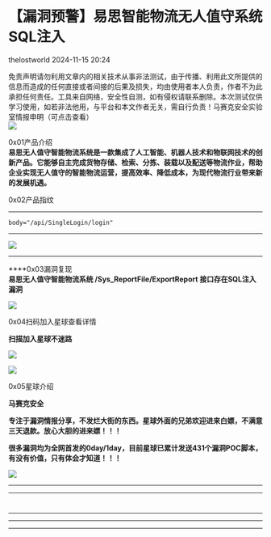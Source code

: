 #  【漏洞预警】易思智能物流无人值守系统SQL注入   
 thelostworld   2024-11-15 20:24  
  
免责声明请勿利用文章内的相关技术从事非法测试，由于传播、利用此文所提供的信息而造成的任何直接或者间接的后果及损失，均由使用者本人负责，作者不为此承担任何责任。工具来自网络，安全性自测，如有侵权请联系删除。本次测试仅供学习使用，如若非法他用，与平台和本文作者无关，需自行负责！马赛克安全实验室情报申明（可点击查看）  
![](https://mmbiz.qpic.cn/mmbiz_png/wibiaOls7McRicPjtibQUDC6OnlQyWCzfd68f5ycicia6CCgOhrqkvHfLj5ajt2SKLnWoZSh219zUS3eTcERBwhxu9Dg/640?wx_fmt=other&from=appmsg&wxfrom=5&wx_lazy=1&wx_co=1&tp=webp "")  
  
0x01产品介绍  
**易思无人值守智能物流系统是一款集成了人工智能、机器人技术和物联网技术的创新产品。它能够自主完成货物存储、检索、分拣、装载以及配送等物流作业，帮助企业实现无人值守的智能物流运营，提高效率、降低成本，为现代物流行业带来新的发展机遇。**  
  
0x02产品指纹  
****  
```
body="/api/SingleLogin/login"
```  
  
****  
![](https://mmbiz.qpic.cn/mmbiz_png/wibiaOls7McRibDdnkUDHXFU3cQkvFMP4hYdmibaHxdvwsS883XT7mJ9azTQCXqqQx3vnz7lgYyHkW0EhGKpuSUt5Q/640?wx_fmt=png&from=appmsg "")  
  
****  
****0x03漏洞复现  
**易思无人值守智能物流系统 /Sys_ReportFile/ExportReport 接口存在SQL注入漏洞**  
  
![](https://mmbiz.qpic.cn/mmbiz_png/wibiaOls7McRibDdnkUDHXFU3cQkvFMP4hYeFYfZzwVEDWiaLgEr0R8G22FMibcmTK1KxfwOf108SUQ9eBb4kvDzdzw/640?wx_fmt=png&from=appmsg "")  
  
  
0x04扫码加入星球查看详情  
  
**扫描加入星球不迷路**  
  
![](https://mmbiz.qpic.cn/mmbiz_png/wibiaOls7McRibMUiczLZevyribRn1qUpneDyfgJROGIibTVTjgVeErEr7icQzaVX1hBUfB2c4e2lUHP7EhUia0pvKe7Lg/640?wx_fmt=other&from=appmsg&wxfrom=5&wx_lazy=1&wx_co=1&tp=webp "")  
  
![](https://mmbiz.qpic.cn/mmbiz_png/wibiaOls7McRicPjtibQUDC6OnlQyWCzfd68iabQ9Vb5JGMNXqnzJTc28tomdyWugPkbLp6Kgc9tECG2XXPMTiafwTAw/640?wx_fmt=other&from=appmsg&wxfrom=5&wx_lazy=1&wx_co=1&tp=webp "")  
  
  
  
0x05星球介绍  
  
**马赛克安全**  
  
**专注于漏洞情报分享，不发烂大街的东西。星球外面的兄弟欢迎进来白嫖，不满意三天退款。放心大胆的进来嫖！！！**  
  
**很多漏洞均为全网首发的0day/1day，目前星球已累计发送431个漏洞POC脚本，有没有价值，只有体会才知道！！！**  
  
  
![](https://mmbiz.qpic.cn/mmbiz_png/wibiaOls7McRibaibL5lI7fXfSskibI19X9GOV7ibcyFnQGyH54BwBEhlKiaE8j536CiacuVvZGMCfhtMF5VXDW2Jp6PDw/640?wx_fmt=other&from=appmsg&tp=webp&wxfrom=5&wx_lazy=1&wx_co=1 "")  
  
****  
****  
  
  
#   
  
  
  
  
  
****  
****  
****  
  
